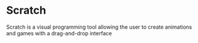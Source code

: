 # Scratch

Scratch is a visual programming tool allowing the user to create animations and games with a drag-and-drop interface
